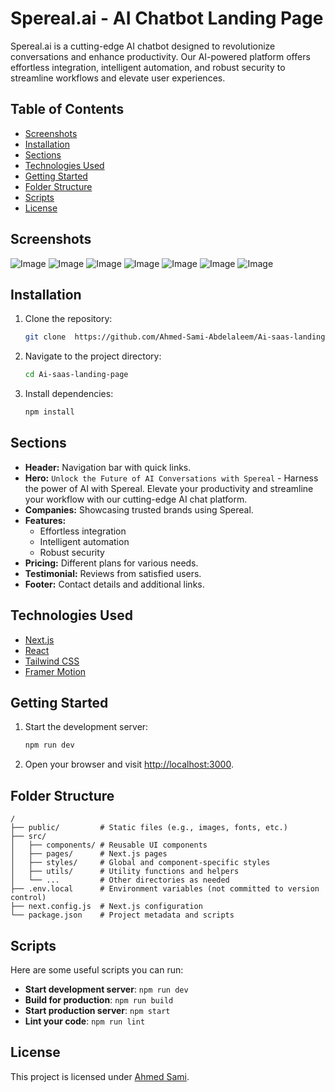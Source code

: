 # Spereal.ai - AI Chatbot Landing Page

Spereal.ai is a cutting-edge AI chatbot designed to revolutionize conversations and enhance productivity. Our AI-powered platform offers effortless integration, intelligent automation, and robust security to streamline workflows and elevate user experiences.

## Table of Contents

- [Screenshots](#screenshots)
- [Installation](#installation)
- [Sections](#sections)
- [Technologies Used](#technologies-used)
- [Getting Started](#getting-started)
- [Folder Structure](#folder-structure)
- [Scripts](#scripts)
- [License](#license)

## Screenshots
![Image](https://github.com/user-attachments/assets/bf2c8d0d-2884-43e6-b5a4-39d1852ffddc)
![Image](https://github.com/user-attachments/assets/934ba679-0d7c-4389-95bc-ae644e8d3920)
![Image](https://github.com/user-attachments/assets/2a103a39-346d-4ca0-a23c-d00d33e05d79)
![Image](https://github.com/user-attachments/assets/2e3c9712-d1f4-4f52-9df9-5ab8060915cb)
![Image](https://github.com/user-attachments/assets/b10a6eb2-8c89-43b9-a6aa-8fad1768cc7f)
![Image](https://github.com/user-attachments/assets/ce65cce3-f9e6-449b-bbfb-d666872ef7c2)
![Image](https://github.com/user-attachments/assets/582c7763-4b82-425e-886a-f2d0f9cd5036)

## Installation

1. Clone the repository:
   ```bash
   git clone  https://github.com/Ahmed-Sami-Abdelaleem/Ai-saas-landing-page.git
   ```
2. Navigate to the project directory:
   ```bash
   cd Ai-saas-landing-page
   ```
3. Install dependencies:
   ```bash
   npm install
   ```

## Sections

- **Header:** Navigation bar with quick links.
- **Hero:** `Unlock the Future of AI Conversations with Spereal` - Harness the power of AI with Spereal. Elevate your productivity and streamline your workflow with our cutting-edge AI chat platform.
- **Companies:** Showcasing trusted brands using Spereal.
- **Features:**
  - Effortless integration
  - Intelligent automation
  - Robust security
- **Pricing:** Different plans for various needs.
- **Testimonial:** Reviews from satisfied users.
- **Footer:** Contact details and additional links.

## Technologies Used

- [Next.js](https://nextjs.org/)
- [React](https://reactjs.org/)
- [Tailwind CSS](https://tailwindcss.com/)
- [Framer Motion](https://www.framer.com/motion/)

## Getting Started

1. Start the development server:
   ```bash
   npm run dev
   ```
2. Open your browser and visit [http://localhost:3000](http://localhost:3000).

## Folder Structure

```plaintext
/
├── public/         # Static files (e.g., images, fonts, etc.)
├── src/
│   ├── components/ # Reusable UI components
│   ├── pages/      # Next.js pages
│   ├── styles/     # Global and component-specific styles
│   ├── utils/      # Utility functions and helpers
│   └── ...         # Other directories as needed
├── .env.local      # Environment variables (not committed to version control)
├── next.config.js  # Next.js configuration
└── package.json    # Project metadata and scripts
```

## Scripts

Here are some useful scripts you can run:

- **Start development server**: `npm run dev`
- **Build for production**: `npm run build`
- **Start production server**: `npm start`
- **Lint your code**: `npm run lint`

## License

This project is licensed under [Ahmed Sami](LICENSE).

